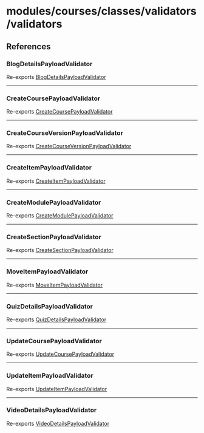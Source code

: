 # modules/courses/classes/validators/validators

## References

### BlogDetailsPayloadValidator

Re-exports [BlogDetailsPayloadValidator](../ItemValidators/classes/BlogDetailsPayloadValidator.md)

***

### CreateCoursePayloadValidator

Re-exports [CreateCoursePayloadValidator](../CourseValidators/classes/CreateCoursePayloadValidator.md)

***

### CreateCourseVersionPayloadValidator

Re-exports [CreateCourseVersionPayloadValidator](../CourseVersionValidators/classes/CreateCourseVersionPayloadValidator.md)

***

### CreateItemPayloadValidator

Re-exports [CreateItemPayloadValidator](../ItemValidators/classes/CreateItemPayloadValidator.md)

***

### CreateModulePayloadValidator

Re-exports [CreateModulePayloadValidator](../ModuleValidators/classes/CreateModulePayloadValidator.md)

***

### CreateSectionPayloadValidator

Re-exports [CreateSectionPayloadValidator](../SectionValidators/classes/CreateSectionPayloadValidator.md)

***

### MoveItemPayloadValidator

Re-exports [MoveItemPayloadValidator](../ItemValidators/classes/MoveItemPayloadValidator.md)

***

### QuizDetailsPayloadValidator

Re-exports [QuizDetailsPayloadValidator](../ItemValidators/classes/QuizDetailsPayloadValidator.md)

***

### UpdateCoursePayloadValidator

Re-exports [UpdateCoursePayloadValidator](../CourseValidators/classes/UpdateCoursePayloadValidator.md)

***

### UpdateItemPayloadValidator

Re-exports [UpdateItemPayloadValidator](../ItemValidators/classes/UpdateItemPayloadValidator.md)

***

### VideoDetailsPayloadValidator

Re-exports [VideoDetailsPayloadValidator](../ItemValidators/classes/VideoDetailsPayloadValidator.md)

